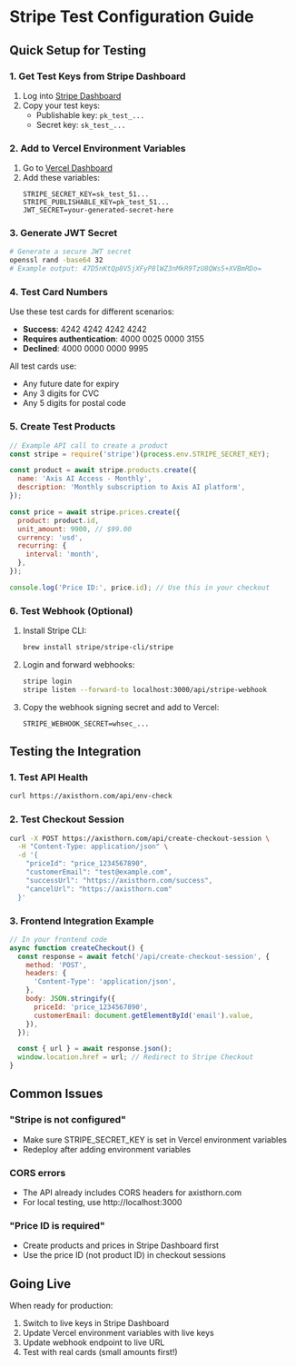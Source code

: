 # Stripe Test Configuration Guide

## Quick Setup for Testing

### 1. Get Test Keys from Stripe Dashboard
1. Log into [Stripe Dashboard](https://dashboard.stripe.com/test/apikeys)
2. Copy your test keys:
   - Publishable key: `pk_test_...`
   - Secret key: `sk_test_...`

### 2. Add to Vercel Environment Variables
1. Go to [Vercel Dashboard](https://vercel.com/axis-thorns-projects/axis-thorn-llc-website/settings/environment-variables)
2. Add these variables:
   ```
   STRIPE_SECRET_KEY=sk_test_51...
   STRIPE_PUBLISHABLE_KEY=pk_test_51...
   JWT_SECRET=your-generated-secret-here
   ```

### 3. Generate JWT Secret
```bash
# Generate a secure JWT secret
openssl rand -base64 32
# Example output: 47D5nKtQp8V5jXFyP8lWZ3nMkR9TzU8QWs5+XVBmRDo=
```

### 4. Test Card Numbers
Use these test cards for different scenarios:
- **Success**: 4242 4242 4242 4242
- **Requires authentication**: 4000 0025 0000 3155
- **Declined**: 4000 0000 0000 9995

All test cards use:
- Any future date for expiry
- Any 3 digits for CVC
- Any 5 digits for postal code

### 5. Create Test Products
```javascript
// Example API call to create a product
const stripe = require('stripe')(process.env.STRIPE_SECRET_KEY);

const product = await stripe.products.create({
  name: 'Axis AI Access - Monthly',
  description: 'Monthly subscription to Axis AI platform',
});

const price = await stripe.prices.create({
  product: product.id,
  unit_amount: 9900, // $99.00
  currency: 'usd',
  recurring: {
    interval: 'month',
  },
});

console.log('Price ID:', price.id); // Use this in your checkout
```

### 6. Test Webhook (Optional)
1. Install Stripe CLI:
   ```bash
   brew install stripe/stripe-cli/stripe
   ```

2. Login and forward webhooks:
   ```bash
   stripe login
   stripe listen --forward-to localhost:3000/api/stripe-webhook
   ```

3. Copy the webhook signing secret and add to Vercel:
   ```
   STRIPE_WEBHOOK_SECRET=whsec_...
   ```

## Testing the Integration

### 1. Test API Health
```bash
curl https://axisthorn.com/api/env-check
```

### 2. Test Checkout Session
```bash
curl -X POST https://axisthorn.com/api/create-checkout-session \
  -H "Content-Type: application/json" \
  -d '{
    "priceId": "price_1234567890",
    "customerEmail": "test@example.com",
    "successUrl": "https://axisthorn.com/success",
    "cancelUrl": "https://axisthorn.com"
  }'
```

### 3. Frontend Integration Example
```javascript
// In your frontend code
async function createCheckout() {
  const response = await fetch('/api/create-checkout-session', {
    method: 'POST',
    headers: {
      'Content-Type': 'application/json',
    },
    body: JSON.stringify({
      priceId: 'price_1234567890',
      customerEmail: document.getElementById('email').value,
    }),
  });

  const { url } = await response.json();
  window.location.href = url; // Redirect to Stripe Checkout
}
```

## Common Issues

### "Stripe is not configured"
- Make sure STRIPE_SECRET_KEY is set in Vercel environment variables
- Redeploy after adding environment variables

### CORS errors
- The API already includes CORS headers for axisthorn.com
- For local testing, use http://localhost:3000

### "Price ID is required"
- Create products and prices in Stripe Dashboard first
- Use the price ID (not product ID) in checkout sessions

## Going Live

When ready for production:
1. Switch to live keys in Stripe Dashboard
2. Update Vercel environment variables with live keys
3. Update webhook endpoint to live URL
4. Test with real cards (small amounts first!)